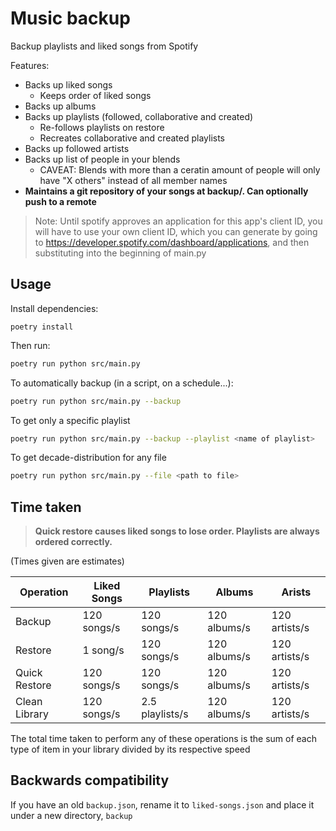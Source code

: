 # Music backup

Backup playlists and liked songs from Spotify

Features:

-   Backs up liked songs
    -   Keeps order of liked songs
-   Backs up albums
-   Backs up playlists (followed, collaborative and created)
    -   Re-follows playlists on restore
    -   Recreates collaborative and created playlists
-   Backs up followed artists
-   Backs up list of people in your blends
    - CAVEAT: Blends with more than a ceratin amount of people will only have "X others" instead of all member names
- **Maintains a git repository of your songs at backup/. Can optionally push to a remote**

> Note: Until spotify approves an application for this app's client ID, you will
> have to use your own client ID, which you can generate by going to
> https://developer.spotify.com/dashboard/applications, and then substituting
> into the beginning of main.py

## Usage

Install dependencies:

```
poetry install
```

Then run:

```bash
poetry run python src/main.py
```

To automatically backup (in a script, on a schedule...):

```bash
poetry run python src/main.py --backup
```

To get only a specific playlist

```bash
poetry run python src/main.py --backup --playlist <name of playlist>
```

To get decade-distribution for any file

```bash
poetry run python src/main.py --file <path to file>
```


## Time taken

> **Quick restore causes liked songs to lose order. Playlists are always ordered
> correctly.**

(Times given are estimates)

| Operation     | Liked Songs | Playlists       | Albums       | Arists        |
| ------------- | ----------- | --------------- | ------------ | ------------- |
| Backup        | 120 songs/s | 120 songs/s     | 120 albums/s | 120 artists/s |
| Restore       | 1 song/s    | 120 songs/s     | 120 albums/s | 120 artists/s |
| Quick Restore | 120 songs/s | 120 songs/s     | 120 albums/s | 120 artists/s |
| Clean Library | 120 songs/s | 2.5 playlists/s | 120 albums/s | 120 artists/s |

The total time taken to perform any of these operations is the sum of each type
of item in your library divided by its respective speed

## Backwards compatibility

If you have an old `backup.json`, rename it to `liked-songs.json` and place it
under a new directory, `backup`
